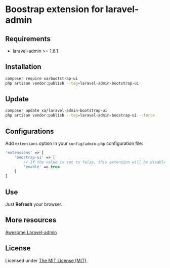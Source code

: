 # Boostrap extension for laravel-admin

## Requirements

* laravel-admin >= 1.6.1

## Installation

```bash
composer require xa/bootstrap-ui
php artisan vendor:publish --tag=laravel-admin-bootstrap-ui
```

## Update

```bash
composer update xa/laravel-admin-bootstrap-ui
php artisan vendor:publish --tag=laravel-admin-boostrap-ui --force
```

## Configurations

Add `extensions` option in your `config/admin.php` configuration file:

```php
'extensions' => [
    'boostrap-ui' => [
        // If the value is set to false, this extension will be disabled
        'enable' => true
    ]
]
```

## Use

Just **Refresh** your browser.

## More resources

[Awesome Laravel-admin](https://github.com/jxlwqq/awesome-laravel-admin)

## License

Licensed under [The MIT License (MIT)](LICENSE).

